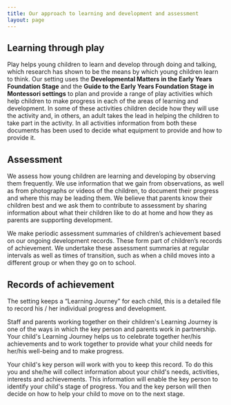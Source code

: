 ```yaml
---
title: Our approach to learning and development and assessment
layout: page
---
```


## Learning through play

Play helps young children to learn and develop through doing and talking, which research has shown to be the means by which young children learn to think.  Our setting uses the **Developmental Matters in the Early Years Foundation Stage** and the **Guide to the Early Years Foundation Stage in Montessori settings** to plan and provide a range of play activities which help children to make progress in each of the areas of learning and development. In some of these activities children decide how they will use the activity and, in others, an adult takes the lead in helping the children to take part in the activity.  In all activities information from both these documents has been used to decide what equipment to provide and how to provide it.

## Assessment

We assess how young children are learning and developing by observing them frequently. We use information that we gain from observations, as well as from photographs or videos of the children, to document their progress and where this may be leading them. We believe that parents know their children best and we ask them to contribute to assessment by sharing information about what their children like to do at home and how they as parents are supporting development.

We make periodic assessment summaries of children’s achievement based on our ongoing development records. These form part of children’s records of achievement. We undertake these assessment summaries at regular intervals as well as times of transition, such as when a child moves into a different group or when they go on to school.

## Records of achievement

The setting keeps a “Learning Journey” for each child, this is a detailed file to record his / her individual progress and development.  

Staff and parents working together on their children's Learning Journey is one of the ways in which the key person and parents work in partnership. Your child's Learning Journey helps us to celebrate together her/his achievements and to work together to provide what your child needs for her/his well-being and to make progress.

Your child's key person will work with you to keep this record. To do this you and she/he will collect information about your child's needs, activities, interests and achievements. This information will enable the key person to identify your child's stage of progress. You and the key person will then decide on how to help your child to move on to the next stage.

